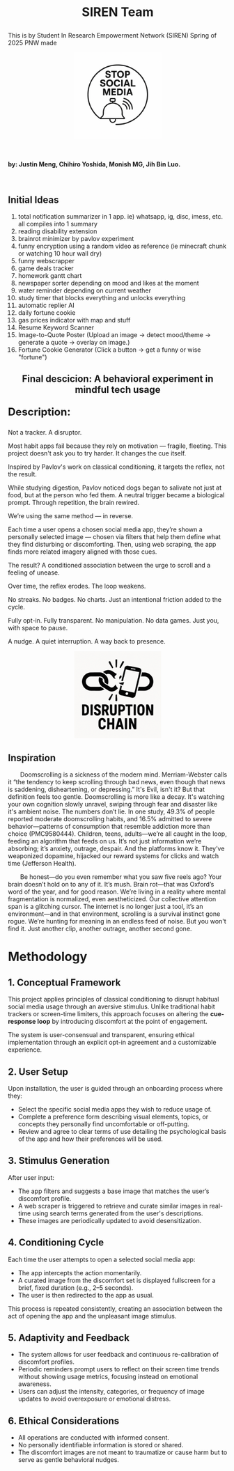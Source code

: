 # <p align="center"> SIREN Team</p>
This is by Student In Research Empowerment Network (SIREN) Spring of 2025 PNW
made 
<p align="center">
  <img src="./img/gptLogo.png" style="width:200px;" />
</p>



<br/>

**by: Justin Meng, Chihiro Yoshida, Monish MG, Jih Bin Luo.**

<br/>

## Initial Ideas
1. total notification summarizer in 1 app. ie) whatsapp, ig, disc, imess, etc. all compiles into 1 summary
2. reading disability extension
3. brainrot minimizer by pavlov experiment
4. funny encryption using a random video as reference (ie minecraft chunk or watching 10 hour wall dry)
5. funny webscrapper
6. game deals tracker
7. homework gantt chart
8. newspaper sorter depending on mood and likes at the moment
9. water reminder depending on current weather
10. study timer that blocks everything and unlocks everything
11. automatic replier AI
12. daily fortune cookie
13. gas prices indicator with map and stuff
14. Resume Keyword Scanner
15. Image-to-Quote Poster (Upload an image → detect mood/theme → generate a quote → overlay on image.)
16. Fortune Cookie Generator (Click a button → get a funny or wise "fortune")

## <p align ="center">Final descicion: A behavioral experiment in mindful tech usage</p>
<p style ="font-size:24px; font-weight: bold;">Description: </p>


Not a tracker. A disruptor.

Most habit apps fail because they rely on motivation — fragile, fleeting.
This project doesn't ask you to try harder. It changes the cue itself.

Inspired by Pavlov's work on classical conditioning, it targets the reflex, not the result.

While studying digestion, Pavlov noticed dogs began to salivate not just at food, but at the person who fed them. A neutral trigger became a biological prompt. Through repetition, the brain rewired.

We’re using the same method — in reverse.

Each time a user opens a chosen social media app, they’re shown a personally selected image — chosen via filters that help them define what they find disturbing or discomforting. Then, using web scraping, the app finds more related imagery aligned with those cues.

The result? A conditioned association between the urge to scroll and a feeling of unease.

Over time, the reflex erodes. The loop weakens.

No streaks. No badges. No charts.
Just an intentional friction added to the cycle.

Fully opt-in. Fully transparent.
No manipulation. No data games.
Just you, with space to pause.

A nudge.
A quiet interruption.
A way back to presence.
<br>
<p align="center">
  <img src="./img/image.png" style="width:200px;" />

## Inspiration
<p style="text-indent: 2em;">
Doomscrolling is a sickness of the modern mind. Merriam-Webster calls it “the tendency to keep scrolling through bad news, even though that news is saddening, disheartening, or depressing.” It's Evil, isn't it? But that definition feels too gentle. Doomscrolling is more like a decay. It's watching your own cognition slowly unravel, swiping through fear and disaster like it's ambient noise. The numbers don’t lie. In one study, 49.3% of people reported moderate doomscrolling habits, and 16.5% admitted to severe behavior—patterns of consumption that resemble addiction more than choice (PMC9580444). Children, teens, adults—we’re all caught in the loop, feeding an algorithm that feeds on us. It’s not just information we’re absorbing; it’s anxiety, outrage, despair. And the platforms know it. They’ve weaponized dopamine, hijacked our reward systems for clicks and watch time (Jefferson Health).
</p>
<p style="text-indent: 2em;">
Be honest—do you even remember what you saw five reels ago? Your brain doesn’t hold on to any of it. It’s mush. Brain rot—that was Oxford’s word of the year, and for good reason. We’re living in a reality where mental fragmentation is normalized, even aestheticized. Our collective attention span is a glitching cursor. The internet is no longer just a tool, it’s an environment—and in that environment, scrolling is a survival instinct gone rogue. We’re hunting for meaning in an endless feed of noise. But you won't find it. Just another clip, another outrage, another second gone.
</p>

# Methodology

## 1. Conceptual Framework
This project applies principles of classical conditioning to disrupt habitual social media usage through an aversive stimulus. Unlike traditional habit trackers or screen-time limiters, this approach focuses on altering the **cue-response loop** by introducing discomfort at the point of engagement.

The system is user-consensual and transparent, ensuring ethical implementation through an explicit opt-in agreement and a customizable experience.

## 2. User Setup
Upon installation, the user is guided through an onboarding process where they:

- Select the specific social media apps they wish to reduce usage of.
- Complete a preference form describing visual elements, topics, or concepts they personally find uncomfortable or off-putting.
- Review and agree to clear terms of use detailing the psychological basis of the app and how their preferences will be used.

## 3. Stimulus Generation
After user input:

- The app filters and suggests a base image that matches the user’s discomfort profile.
- A web scraper is triggered to retrieve and curate similar images in real-time using search terms generated from the user's descriptions.
- These images are periodically updated to avoid desensitization.

## 4. Conditioning Cycle
Each time the user attempts to open a selected social media app:

- The app intercepts the action momentarily.
- A curated image from the discomfort set is displayed fullscreen for a brief, fixed duration (e.g., 2–5 seconds).
- The user is then redirected to the app as usual.

This process is repeated consistently, creating an association between the act of opening the app and the unpleasant image stimulus.

## 5. Adaptivity and Feedback

- The system allows for user feedback and continuous re-calibration of discomfort profiles.
- Periodic reminders prompt users to reflect on their screen time trends without showing usage metrics, focusing instead on emotional awareness.
- Users can adjust the intensity, categories, or frequency of image updates to avoid overexposure or emotional distress.

## 6. Ethical Considerations

- All operations are conducted with informed consent.
- No personally identifiable information is stored or shared.
- The discomfort images are not meant to traumatize or cause harm but to serve as gentle behavioral nudges.
